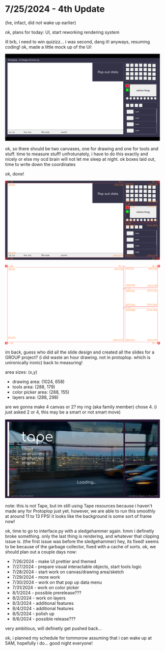 # 7/25/2024 - 4th Update

(he, infact, did not wake up earlier)

ok, plans for today: UI, start reworking rendering system

ill brb, i need to win quizizz... i was second, dang it! anyways, resuming coding! ok, made a little mock up of the UI:

![mock up](</updatelogs/images/072024/07252024 - 1.png>)

ok, so there should be two canvases, one for drawing and one for tools and stuff. time to measure stuff! unfrotunately, i have to do this exactly and nicely or else my ocd brain will not let me sleep at night. ok boxes laid out, time to write down the coordinates

ok, done!

![cool](</updatelogs/images/072024/07252024 - 2.png>) 

![wow very cool](</updatelogs/images/072024/07252024 - 3.png>)

im back, guess who did all the slide design and created all the slides for a GROUP project? (i did waste an hour drawing. not in protoplop. which is unironically ironic) back to measuring!

area sizes: (x,y)

- drawing area: (1024, 658)
- tools area: (288, 179)
- color picker area: (288, 155)
- layers area: (288, 298)

are we gonna make 4 canvas or 2? my rng (aka family member) chose 4. (i just asked 2 or 4, this may be a smart or not smart move)

![smooth](</updatelogs/images/072024/07252024 - 4.png>)

note: this is not Tape, but im still using Tape resources because i haven't made any for Protoplop just yet. however, we are able to run this smoothly at around 11 to 13 FPS! it looks like the background is some sort of frame now!

ok, time to go to interface.py with a sledgehammer again. hmm i definetly broke something. only the last thing is rendering, and whatever that clipping issue is. (the first issue was before the sledgehammer) hey, its fixed! seems to be because of the garbage collector, fixed with a cache of sorts. ok, we should plan out a couple days now:

- 7/26/2024 - make UI prettier and themed
- 7/27/2024 - prepare visual interactable objects, start tools logic
- 7/28/2024 - start work on canvas/drawing area/sketch
- 7/29/2024 - more work
- 7/30/2024 - work on that pop up data menu
- 7/31/2024 - work on color picker
-  8/1/2024 - possible prerelease???
-  8/2/2024 - work on layers
-  8/3/2024 - additional features
-  8/4/2024 - additional features
-  8/5/2024 - polish up
-  8/6/2024 - possible release???

very ambitious, will definetly get pushed back... 

ok, i planned my schedule for tommorow assuming that i can wake up at 5AM, hopefully i do... good night everyone!